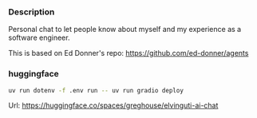 ### Description

Personal chat to let people know about myself and my experience as a software engineer.

This is based on Ed Donner's repo: https://github.com/ed-donner/agents

### huggingface

```bash
uv run dotenv -f .env run -- uv run gradio deploy
```

Url: https://huggingface.co/spaces/greghouse/elvinguti-ai-chat
